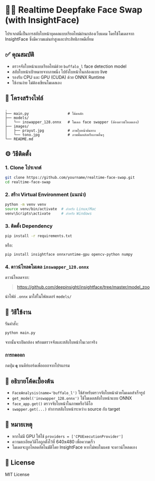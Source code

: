 
# 🧑‍🔬 Realtime Deepfake Face Swap (with InsightFace)

โปรเจกต์นี้เป็นการสลับใบหน้าบุคคลแบบเรียลไทม์ผ่านกล้องเว็บแคม โดยใช้โมเดลจาก InsightFace ซึ่งมีความแม่นยำสูงและประสิทธิภาพดีเยี่ยม

## ✅ คุณสมบัติ

- ตรวจจับใบหน้าแบบเรียลไทม์ด้วย `buffalo_l` face detection model
- สลับใบหน้าเป้าหมายจากภาพนิ่ง ไปยังใบหน้าในกล้องแบบ live
- รองรับ CPU และ GPU (CUDA) ด้วย ONNX Runtime
- ใช้งานง่าย ไม่ต้องเขียนโมเดลเอง

## 📁 โครงสร้างไฟล์

```
.
├── main.py                  # โค้ดหลัก
├── models/
│   └── inswapper_128.onnx   # โมเดล face swapper (ต้องดาวน์โหลดเอง)
├── images/
│   ├── prayut.jpg           # ภาพใบหน้าต้นทาง
│   └── tono.jpg             # ภาพพื้นหลังหรือภาพอื่นๆ
└── README.md
```

## ⚙️ วิธีติดตั้ง

### 1. Clone โปรเจกต์
```bash
git clone https://github.com/yourname/realtime-face-swap.git
cd realtime-face-swap
```

### 2. สร้าง Virtual Environment (แนะนำ)
```bash
python -m venv venv
source venv/bin/activate  # สำหรับ Linux/Mac
venv\Scripts\activate     # สำหรับ Windows
```

### 3. ติดตั้ง Dependency
```bash
pip install -r requirements.txt
```

หรือ:

```bash
pip install insightface onnxruntime-gpu opencv-python numpy
```

### 4. ดาวน์โหลดโมเดล `inswapper_128.onnx`
ดาวน์โหลดจาก:
> https://github.com/deepinsight/insightface/tree/master/model_zoo

นำไฟล์ `.onnx` มาใส่ในโฟลเดอร์ `models/`

## 🚀 วิธีใช้งาน

รันคำสั่ง:

```bash
python main.py
```

จากนั้นจะเปิดกล้อง พร้อมตรวจจับและสลับใบหน้าในเวลาจริง

### การกดออก
กดปุ่ม **`q`** บนคีย์บอร์ดเพื่อออกจากโปรแกรม

## 🧠 อธิบายโค้ดเบื้องต้น

- `FaceAnalysis(name='buffalo_l')` ใช้สำหรับตรวจจับใบหน้าด้วยโมเดลสำเร็จรูป
- `get_model('inswapper_128.onnx')` ใช้โมเดลสลับใบหน้าแบบ ONNX
- `face_app.get()` ตรวจจับใบหน้าในภาพหรือวิดีโอ
- `swapper.get(...)` ทำการสลับใบหน้าระหว่าง source กับ target

## 📌 หมายเหตุ

- หากไม่มี GPU ให้ใช้ `providers = ['CPUExecutionProvider']`
- ความละเอียดวิดีโอถูกตั้งไว้ที่ 640x480 เพื่อความเร็ว
- โมเดลจะถูกโหลดอัตโนมัติโดย InsightFace หากไม่พบในแคช จะดาวน์โหลดเอง

## 📜 License

MIT License
